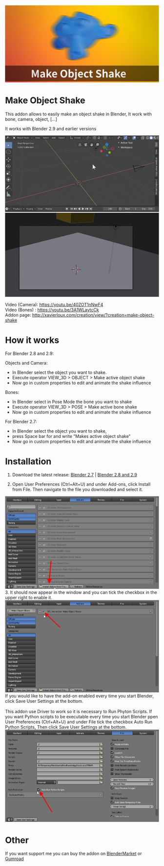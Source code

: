 ![alt text](https://github.com/xavier150/Make-Object-Shake/blob/master/Tuto/Make%20Object%20Shake%20Featured%20Image.jpg)

# Make Object Shake
This addon allows to easily make an object shake in Blender, It work with bone, camera, object, [...]

It works with Blender 2.9 and earlier versions

![alt text](https://github.com/xavier150/Make-Object-Shake/blob/master/Tuto/Blender%20Make%20Object%20Shake%20-%202.8.gif)
![alt text](https://github.com/xavier150/Make-Object-Shake/blob/master/Tuto/Blender%20Camera%20Shake.gif)

Video (Camera): https://youtu.be/40ZOT1nNwF4 </br>
Video (Bones) : https://youtu.be/3A1WLaytcCk </br>
Addon page: http://xavierloux.com/creation/view/?creation=make-object-shake

# How it works

For Blender 2.8 and 2.9:

Objects and Camera: 
- In Blender select the object you want to shake.
- Execute operator VIEW_3D > OBJECT > Make active object shake
- Now go in custom properties to edit and animate the shake influence

Bones: 
- In Blender select in Pose Mode the bone you want to shake
- Execute operator VIEW_3D > POSE > Make active bone shake
- Now go in custom properties to edit and animate the shake influence


For Blender 2.7:
- In Blender select the object you want to shake, 
- press Space bar for and write "Makes active object shake"
- Now go in custom properties to edit and animate the shake influence



# Installation
1. Download the latest release:
[Blender 2.7](https://github.com/xavier150/Make-Object-Shake/releases/download/v0.1.0/make-object-shake.zip)
 | 
[Blender 2.8 and 2.9](https://github.com/xavier150/Make-Object-Shake/releases/download/v0.1.3/make-object-shake_2.8.zip)

2. Open User Preferences (Ctrl+Alt+U) and under Add-ons, click Install from File. Then navigate to the file you downloaded and select it.
<img src="https://github.com/xavier150/Make-Object-Shake/blob/master/Tuto/InstallationScreen1.jpg" width="600">
3. It should now appear in the window and you can tick the checkbox in the upper right to enable it.
<img src="https://github.com/xavier150/Make-Object-Shake/blob/master/Tuto/InstallationScreen2.jpg" width="600">
If you would like to have the add-on enabled every time you start Blender, click Save User Settings at the bottom.</br>
</br>
This addon use Driver to work so it is necessary to Run Phyton Scripts. If you want Python scripts to be executable every time you start Blender ppen User Preferences (Ctrl+Alt+U) and under File tick the checkbox Auto Run Python Scripts, Then click Save User Settings at the bottom.
<img src="https://github.com/xavier150/Make-Object-Shake/blob/master/Tuto/InstallationScreen3.jpg" width="600">

# Other
If you want support me you can buy the addon on [BlenderMarket](https://blendermarket.com/products/make-object-shake) or [Gumroad](https://gumroad.com/l/Make-Object-Shake)
